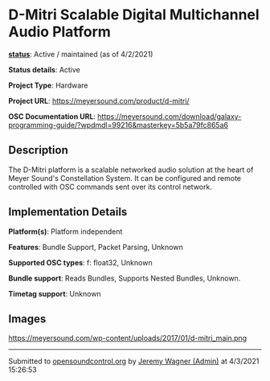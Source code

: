# D-Mitri Scalable Digital Multichannel Audio Platform

**[status](../implementation-status.html)**: Active / maintained (as of 4/2/2021)

**Status details**: 
Active

**Project Type**: Hardware

**Project URL**: <https://meyersound.com/product/d-mitri/>

**OSC Documentation URL**: <https://meyersound.com/download/galaxy-programming-guide/?wpdmdl=99216&masterkey=5b5a79fc865a6>

## Description

The D-Mitri platform is a scalable networked audio solution at the heart of Meyer Sound's Constellation System.  It can be configured and remote controlled with OSC commands sent over its control network.

## Implementation Details

**Platform(s)**: Platform independent

**Features**: Bundle Support, Packet Parsing, Unknown

**Supported OSC types**: f: float32, Unknown

**Bundle support**: Reads Bundles, Supports Nested Bundles, Unknown.

**Timetag support**: Unknown

## Images 

<https://meyersound.com/wp-content/uploads/2017/01/d-mitri_main.png>

---
Submitted to [opensoundcontrol.org](https://opensoundcontrol.org) by [Jeremy Wagner (Admin)](http://www.meyersound.com) at 4/3/2021 15:26:53
